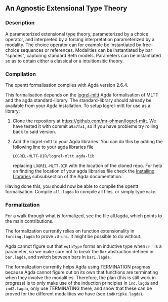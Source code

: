 ## An Agnostic Extensional Type Theory

### Description

A parameterized extensional type theory, parameterized by a choice
operator, and interpreted by a forcing interpretation parameterized by
a modality. The choice operator can for example be instantiated by
free-choice sequences or references. Modalities can be instantiated by
bar "spaces", capturing standard Beth models. Parameters can be
instantiated so as to obtain either a classical or a intuitionsitic
theory.

### Compilation

The opentt formalisation compiles with Agda version 2.6.4.

This formalisation depends on the
[logrel-mltt](https://github.com/mr-ohman/logrel-mltt) Agda formalisation of
MLTT and the agda standard-library. The standard-library should already be
available from your Agda installation. To setup
logrel-mltt for use as a library:

1. Clone the repository at <https://github.com/mr-ohman/logrel-mltt>. We have
   tested it with commit `a9a7fa1`, so if you have problems try rolling back to
   said version.

2. Add the logrel-mltt to your Agda libraries. You can do this by adding the
   following line to your agda libraries file
   ```
   LOGREL-MLTT-DIR/logrel-mltt.agda-lib
   ```
   replacing `LOGREL-MLTT-DIR` with the location of the cloned repo. For help on
   finding the location of your agda libraries file check the [Installing
   Libraries](https://my-agda.readthedocs.io/en/latest/tools/package-system.html#installing-libraries)
   subsubsection of the Agda documentation.

Having done this, you should now be able to compile the opentt formalisation.
Compile `all.lagda` to compile all files, or simply type `make`.

### Formalization

For a walk through what is formalized, see the file all.lagda, which
points to the main contributions.

The formalization currently relies on function extensionality in
`forcing.lagda` to prove `↓U-uni`. It might be possible to do without.

Agda cannot figure out that `eqInType` forms an inductive type when
`□·'` is a parameter, so we make sure not to break the `Bar`
abstraction defined in `bar.lagda`, and switch between bars in
`barI.lagda`.

The formalization currently helps Agda using TERMINATION pragmas
because Agda cannot figure out on its own that functions are
terminating when they involve the modalities. Therefore, the plan
(this is still work in progress) is to only make use of the induction
principles in `ind.lagda` and `ind2.lagda`, only use TERMINATING
there, and show that these can be proved for the different modalities
we have (see `indKripke.lagda`).
